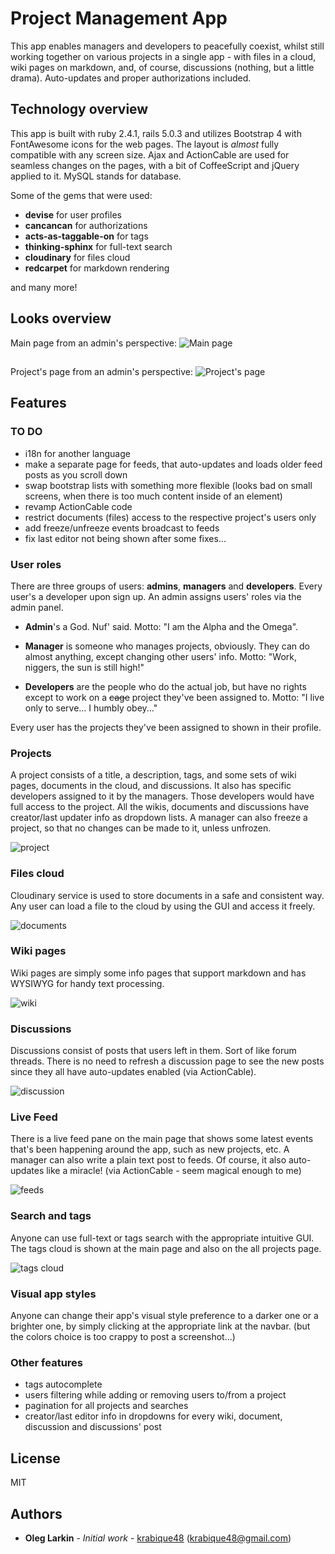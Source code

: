 # Project Management App

This app enables managers and developers to peacefully coexist, whilst still working together on various projects in a
single app - with files in a cloud, wiki pages on markdown, and, of course, discussions (nothing, but a little drama). 
Auto-updates and proper authorizations included.

## Technology overview

This app is built with ruby 2.4.1, rails 5.0.3 and utilizes Bootstrap 4 with FontAwesome icons for the web pages. 
The layout is *almost* fully compatible with any screen size. Ajax and ActionCable are used for seamless changes on the
pages, with a bit of CoffeeScript and jQuery applied to it. MySQL stands for database.
 
Some of the gems that were used:

- **devise** for user profiles
- **cancancan** for authorizations
- **acts-as-taggable-on** for tags
- **thinking-sphinx** for full-text search
- **cloudinary** for files cloud
- **redcarpet** for markdown rendering

and many more!

## Looks overview

Main page from an admin's perspective:
![Main page](./examples/overview1.png)

##

Project's page from an admin's perspective:
![Project's page](./examples/overview2.png)

## Features

### TO DO

- i18n for another language
- make a separate page for feeds, that auto-updates and loads older feed posts as you scroll down
- swap bootstrap lists with something more flexible (looks bad on small screens, when there is too much content inside 
of an element)
- revamp ActionCable code
- restrict documents (files) access to the respective project's users only
- add freeze/unfreeze events broadcast to feeds
- fix last editor not being shown after some fixes...

### User roles

There are three groups of users: **admins**, **managers** and **developers**. Every user's a developer upon sign up.
An admin assigns users' roles via the admin panel.

- **Admin**'s a God. Nuf' said. Motto: "I am the Alpha and the Omega".

- **Manager** is someone who manages projects, obviously. They can do almost anything, except changing other users' 
info. Motto: "Work, niggers, the sun is still high!"

- **Developers** are the people who do the actual job, but have no rights except to work on a ~~cage~~ project they've
 been assigned to. Motto: "I live only to serve... I humbly obey..."
 
Every user has the projects they've been assigned to shown in their profile.

### Projects

A project consists of a title, a description, tags, and some sets of wiki pages, documents in the cloud, and 
discussions. It also has specific developers assigned to it by the managers. Those developers would have full access to
 the project. All the wikis, documents and discussions have creator/last updater info as dropdown lists. A manager can
 also freeze a project, so that no changes can be made to it, unless unfrozen.

![project](./examples/project_example.png)

### Files cloud
 
Cloudinary service is used to store documents in a safe and consistent way. Any user can load a file to the cloud by
using the GUI and access it freely.

![documents](./examples/documents_example.png)
 
### Wiki pages

Wiki pages are simply some info pages that support markdown and has WYSIWYG for handy text processing.

![wiki](./examples/wiki_example.png)

### Discussions

Discussions consist of posts that users left in them. Sort of like forum threads. There is no need to refresh a discussion
page to see the new posts since they all have auto-updates enabled (via ActionCable).

![discussion](./examples/discussions_example.png)

### Live Feed

There is a live feed pane on the main page that shows some latest events that's been happening around the app, 
such as new projects, etc. A manager can also write a plain text post to feeds. Of course, it also auto-updates
 like a miracle! (via ActionCable - seem magical enough to me)
 
 ![feeds](./examples/feed_example.png)
 
### Search and tags

Anyone can use full-text or tags search with the appropriate intuitive GUI. The tags cloud is shown at the main page
 and also on the all projects page.
 
 ![tags cloud](./examples/tags_example.png)
 
### Visual app styles

Anyone can change their app's visual style preference to a darker one or a brighter one, by simply clicking at the
appropriate link at the navbar. (but the colors choice is too crappy to post a screenshot...)

### Other features

- tags autocomplete
- users filtering while adding or removing users to/from a project
- pagination for all projects and searches
- creator/last editor info in dropdowns for every wiki, document, discussion and discussions' post

## License

MIT

## Authors

* **Oleg Larkin** - *Initial work* - [krabique48](https://github.com/krabique48) (krabique48@gmail.com)
